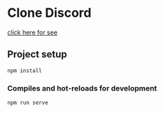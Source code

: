 # Clone Discord


[click here for see](https://practical-swartz-e84cc6.netlify.app/)


## Project setup
```
npm install
```

### Compiles and hot-reloads for development
```
npm run serve
```


